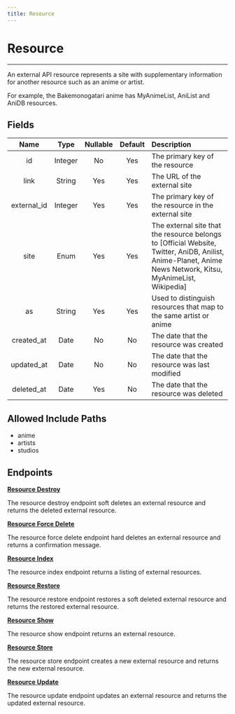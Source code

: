 ```yaml
---
title: Resource
---
```


# Resource

---

An external API resource represents a site with supplementary information for another resource such as an anime or artist.

For example, the Bakemonogatari anime has MyAnimeList, AniList and AniDB resources.

## Fields

|    Name     |  Type   | Nullable | Default | Description                                                        |
| :---------: | :-----: | :------: | :-----: | :------------------------------------------------------------------|
| id          | Integer | No       | Yes     | The primary key of the resource                                    |
| link        | String  | Yes      | Yes     | The URL of the external site                                       |
| external_id | Integer | Yes      | Yes     | The primary key of the resource in the external site               |
| site        | Enum    | Yes      | Yes     | The external site that the resource belongs to [Official Website, Twitter, AniDB, Anilist, Anime-Planet, Anime News Network, Kitsu, MyAnimeList, Wikipedia] |
| as          | String  | Yes      | Yes     | Used to distinguish resources that map to the same artist or anime |
| created_at  | Date    | No       | No      | The date that the resource was created                             |
| updated_at  | Date    | No       | No      | The date that the resource was last modified                       |
| deleted_at  | Date    | Yes      | No      | The date that the resource was deleted                             |

## Allowed Include Paths

* anime
* artists
* studios

## Endpoints

**[Resource Destroy](/wiki/resource/destroy/)**

The resource destroy endpoint soft deletes an external resource and returns the deleted external resource.

**[Resource Force Delete](/wiki/resource/forceDelete/)**

The resource force delete endpoint hard deletes an external resource and returns a confirmation message.

**[Resource Index](/wiki/resource/index/)**

The resource index endpoint returns a listing of external resources.

**[Resource Restore](/wiki/resource/restore/)**

The resource restore endpoint restores a soft deleted external resource and returns the restored external resource.

**[Resource Show](/wiki/resource/show/)**

The resource show endpoint returns an external resource.

**[Resource Store](/wiki/resource/store/)**

The resource store endpoint creates a new external resource and returns the new external resource.

**[Resource Update](/wiki/resource/update/)**

The resource update endpoint updates an external resource and returns the updated external resource.